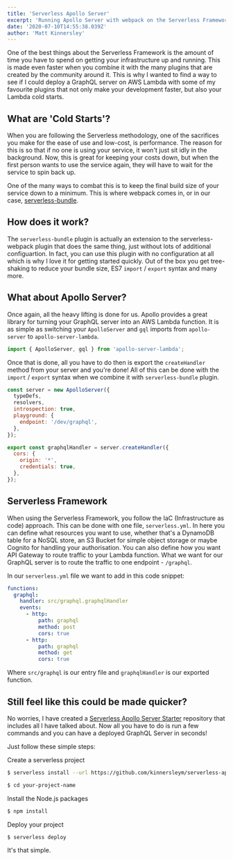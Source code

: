 ```yaml
---
title: 'Serverless Apollo Server'
excerpt: 'Running Apollo Server with webpack on the Serverless Framework'
date: '2020-07-10T14:55:38.039Z'
author: 'Matt Kinnersley'
---
```


One of the best things about the Serverless Framework is the amount of time you have to spend on getting your infrastructure up and running. This is made even faster when you combine it with the many plugins that are created by the community around it. This is why I wanted to find a way to see if I could deploy a GraphQL server on AWS Lambda with some of my favourite plugins that not only make your development faster, but also your Lambda cold starts.

## What are 'Cold Starts'?

When you are following the Serverless methodology, one of the sacrifices you make for the ease of use and low-cost, is performance. The reason for this is so that if no one is using your service, it won't just sit idly in the background. Now, this is great for keeping your costs down, but when the first person wants to use the service again, they will have to wait for the service to spin back up.

One of the many ways to combat this is to keep the final build size of your service down to a minimum. This is where webpack comes in, or in our case, [serverless-bundle](https://github.com/AnomalyInnovations/serverless-bundle).

## How does it work?

The `serverless-bundle` plugin is actually an extension to the serverless-webpack plugin that does the same thing, just without lots of additional configuartion. In fact, you can use this plugin with no configuration at all which is why I love it for getting started quickly. Out of the box you get tree-shaking to reduce your bundle size, ES7 `import` / `export` syntax and many more.

## What about Apollo Server?

Once again, all the heavy lifting is done for us. Apollo provides a great library for turning your GraphQL server into an AWS Lambda function. It is as simple as switching your `ApolloServer` and `gql` imports from `apollo-server` to `apollo-server-lambda`.

```js
import { ApolloServer, gql } from 'apollo-server-lambda';
```

Once that is done, all you have to do then is export the `createHandler` method from your server and you're done! All of this can be done with the `import` / `export` syntax when we combine it with `serverless-bundle` plugin.

```js
const server = new ApolloServer({
  typeDefs,
  resolvers,
  introspection: true,
  playground: {
    endpoint: '/dev/graphql',
  },
});

export const graphqlHandler = server.createHandler({
  cors: {
    origin: '*',
    credentials: true,
  },
});
```

## Serverless Framework

When using the Serverless Framework, you follow the IaC (Infrastructure as code) approach. This can be done with one file, `serverless.yml`. In here you can define what resources you want to use, whether that's a DynamoDB table for a NoSQL store, an S3 Bucket for simple object storage or maybe Cognito for handling your authorisation. You can also define how you want API Gateway to route traffic to your Lambda function. What we want for our GraphQL server is to route the traffic to one endpoint - `/graphql`.

In our `serverless.yml` file we want to add in this code snippet:

```yml
functions:
  graphql:
    handler: src/graphql.graphqlHandler
    events:
      - http:
          path: graphql
          method: post
          cors: true
      - http:
          path: graphql
          method: get
          cors: true
```

Where `src/graphql` is our entry file and `graphqlHandler` is our exported function.

## Still feel like this could be made quicker?

No worries, I have created a [Serverless Apollo Server Starter](hhttps://github.com/kinnersleym/serverless-apollo-server-starter) repository that includes all I have talked about. Now all you have to do is run a few commands and you can have a deployed GraphQL Server in seconds!

Just follow these simple steps:

Create a serverless project

```bash
$ serverless install --url https://github.com/kinnersleym/serverless-apollo-server-starter --name your-project-name
```

```bash
$ cd your-project-name
```

Install the Node.js packages

```bash
$ npm install
```

Deploy your project

```bash
$ serverless deploy
```

It's that simple.
